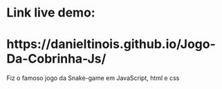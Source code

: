 <h1>Link live demo:</h1>
<h1>https://danieltinois.github.io/Jogo-Da-Cobrinha-Js/</h1>
<p>Fiz o famoso jogo da Snake-game em JavaScript, html e css</p>
